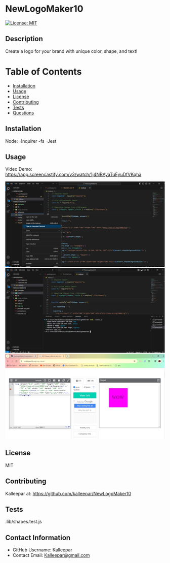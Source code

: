 # NewLogoMaker10

[![License: MIT](https://img.shields.io/badge/License-MIT-yellow.svg)](https://opensource.org/licenses/MIT)

## Description
Create a logo for your brand with unique color, shape, and text!

# Table of Contents 
* [Installation](#-Installation)
* [Usage](#-Usage)
* [License](#-Installation)
* [Contributing](#-Contributing)
* [Tests](#-Tests)
* [Questions](#-Contact-Information)
  
## Installation
Node:
-Inquirer
-fs
-Jest

## Usage
Video Demo:
https://app.screencastify.com/v3/watch/1j4NRAyaTuEyuDfVKqha

![Alt text](https://github.com/kalleepar/NewLogoMaker10/blob/main/images/logomakersample1.jpg)
![Alt text](https://github.com/kalleepar/NewLogoMaker10/blob/main/images/logomakersample2.jpg)
![Alt text](https://github.com/kalleepar/NewLogoMaker10/blob/main/images/logomakersample3.jpg)

## License 
MIT

## Contributing 
Kalleepar at:
https://github.com/kalleepar/NewLogoMaker10

## Tests
.lib/shapes.test.js

## Contact Information 
* GitHub Username: Kalleepar
* Contact Email: Kalleepar@gmail.com
